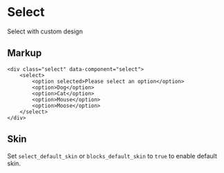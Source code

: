 # Select

Select with custom design


## Markup

	<div class="select" data-component="select">
		<select>
			<option selected>Please select an option</option>
			<option>Dog</option>
			<option>Cat</option>
			<option>Mouse</option>
			<option>Moose</option>
		</select>
	</div>


## Skin

Set `select_default_skin` or `blocks_default_skin` to `true` to enable default skin.
